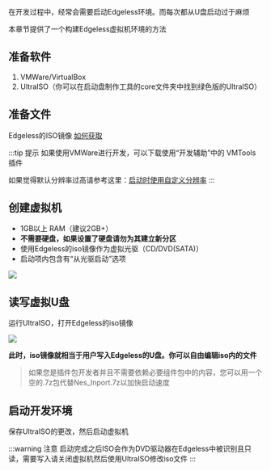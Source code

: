 在开发过程中，经常会需要启动Edgeless环境。而每次都从U盘启动过于麻烦

本章节提供了一个构建Edgeless虚拟机环境的方法

## 准备软件
1. VMWare/VirtualBox
2. UltraISO（你可以在启动盘制作工具的core文件夹中找到绿色版的UltraISO）


## 准备文件
Edgeless的ISO镜像 [如何获取](../faq/getiso.md)


:::tip 提示
如果使用VMWare进行开发，可以下载使用“开发辅助”中的 VMTools 插件

如果觉得默认分辨率过高请参考这里：[启动时使用自定义分辨率](../playground/config.md)
:::

## 创建虚拟机
* 1GB以上 RAM（建议2GB+）
* **不需要硬盘，如果设置了硬盘请勿为其建立新分区**
* 使用Edgeless的iso镜像作为虚拟光驱（CD/DVD(SATA)）
* 启动项内包含有“从光驱启动”选项

![](https://pineapple.edgeless.top/picbed/wiki/images/picture21.png)


## 读写虚拟U盘
运行UltraISO，打开Edgeless的iso镜像

![](https://pineapple.edgeless.top/picbed/wiki/images/picture22.png)

**此时，iso镜像就相当于用户写入Edgeless的U盘。你可以自由编辑iso内的文件**
>如果您是插件包开发者并且不需要依赖必要组件包中的内容，您可以用一个空的.7z包代替Nes_Inport.7z以加快启动速度

## 启动开发环境
保存UltraISO的更改，然后启动虚拟机

:::warning 注意
启动完成之后ISO会作为DVD驱动器在Edgeless中被识别且只读，需要写入请关闭虚拟机然后使用UltraISO修改iso文件
:::